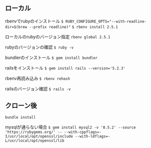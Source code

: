 ## ローカル

rbenvでrubyのインストール
`$ RUBY_CONFIGURE_OPTS="--with-readline-dir=$(brew --prefix readline)"`
`$ rbenv install 2.5.1`

ローカルのrubyのバージョン指定
`rbenv global 2.5.1`

rubyのバージョンの確認
`$ ruby -v`

bundlerのインストール
`$ gem install bundler`

railsをインストール
`$ gem install rails --version='5.2.3'`

rbenv再読み込み
`$ rbenv rehash`

railsのバージョン確認
`$ rails -v`


## クローン後

`bundle install`

mysqlが通らない場合
`$ gem install mysql2 -v '0.5.2' --source 'https://rubygems.org/' -- --with-cppflags=-I/usr/local/opt/openssl/include --with-ldflags=-L/usr/local/opt/openssl/lib`
